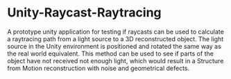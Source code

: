 # Unity-Raycast-Raytracing
A prototype unity application for testing if raycasts can be used to calculate a raytracing path from a light source to a 3D reconstructed object. The light source in the Unity environment is positioned and rotated the same way as the real world equivalent. This method can be used to see if parts of the object have not received not enough light, which would result in a Structure from Motion reconstruction with noise and geometrical defects.
